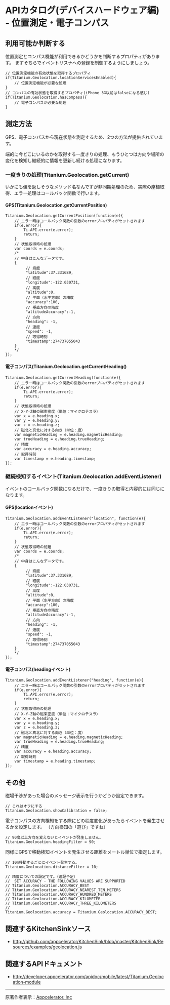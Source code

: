 # APIカタログ(デバイスハードウェア編) - 位置測定・電子コンパス #
## 利用可能か判断する ##
位置測定とコンパス機能が利用できるかどうかを判断するプロパティがあります。
まずそちらでイベントリスナへの登録を制御するようにしましょう。
```
// 位置測定機能の有効状態を取得するプロパティ
if(Titanium.Geolocation.locationServicesEnabled){
    // 位置測定機能が必要な処理
}
// コンパスの有効状態を取得するプロパティ(iPhone 3G以前はfalseになる感じ)
if(Titanium.Geolocation.hasCompass){
    // 電子コンパスが必要な処理
}
```

## 測定方法 ##
GPS、電子コンパスから現在状態を測定するため、2つの方法が提供されています。

端的に今どこにいるのかを取得する一度きりの処理、もうひとつは方向や場所の変化を検知し継続的に情報を更新し続ける処理になります。

### 一度きりの処理(Titanium.Geolocation.getCurrent) ###
いかにも値を返しそうなメソッド名なんですが非同期処理のため、実際の座標取得、エラー処理はコールバック関数で行います。

#### GPS(Titanium.Geolocation.getCurrentPosition) ####
```
Titanium.Geolocation.getCurrentPosition(function(e){
    // エラー時はコールバック関数の引数のerrorプロパティがセットされます
    if(e.error){
        Ti.API.error(e.error);
        return;
    }
    // 状態取得時の処理
    var coords = e.coords;
    /*
    // 中身はこんなデータです。
    {
         // 緯度
         "latitude":37.331689,
         // 経度
         "longitude":-122.030731,
         // 高度
         "altitude":0,
         // 平面（水平方向）の精度
         "accuracy":100,
         // 垂直方向の精度
         "altitudeAccuracy":-1,
         // 方向
         "heading": -1,
         // 速度
         "speed": -1,
         // 取得時刻
         "timestamp":274737055043
    }
    */
});
```

#### 電子コンパス(Titanium.Geolocation.getCurrentHeading() ####
```
Titanium.Geolocation.getCurrentHeading(function(e){
    // エラー時はコールバック関数の引数のerrorプロパティがセットされます
    if(e.error){
        Ti.API.error(e.error);
        return;
    }
    // 状態取得時の処理
    // X-Y-Z軸の磁束密度（単位：マイクロテスラ）
    var x = e.heading.x;
    var y = e.heading.y;
    var z = e.heading.z;
    // 磁北と真北に対する向き（単位：度）
    var magneticHeading = e.heading.magneticHeading;
    var trueHeading = e.heading.trueHeading;
    // 精度
    var accuracy = e.heading.accuracy;
    // 取得時刻
    var timestamp = e.heading.timestamp;
});
```

### 継続検知するイベント(Titanium.Geolocation.addEventListener) ###
イベントのコールバック関数になるだけで、一度きりの取得と内容的には同じになります。

#### GPS(locationイベント) ####
```
Titanium.Geolocation.addEventListener("location", function(e){
    // エラー時はコールバック関数の引数のerrorプロパティがセットされます
    if(e.error){
        Ti.API.error(e.error);
        return;
    }
    // 状態取得時の処理
    var coords = e.coords;
    /*
    // 中身はこんなデータです。
    {
         // 緯度
         "latitude":37.331689,
         // 経度
         "longitude":-122.030731,
         // 高度
         "altitude":0,
         // 平面（水平方向）の精度
         "accuracy":100,
         // 垂直方向の精度
         "altitudeAccuracy":-1,
         // 方向
         "heading": -1,
         // 速度
         "speed": -1,
         // 取得時刻
         "timestamp":274737055043
    }
    */
});
```

#### 電子コンパス(headingイベント) ####
```
Titanium.Geolocation.addEventListener("heading", function(e){
    // エラー時はコールバック関数の引数のerrorプロパティがセットされます
    if(e.error){
        Ti.API.error(e.error);
        return;
    }
    // 状態取得時の処理
    // X-Y-Z軸の磁束密度（単位：マイクロテスラ）
    var x = e.heading.x;
    var y = e.heading.y;
    var z = e.heading.z;
    // 磁北と真北に対する向き（単位：度）
    var magneticHeading = e.heading.magneticHeading;
    var trueHeading = e.heading.trueHeading;
    // 精度
    var accuracy = e.heading.accuracy;
    // 取得時刻
    var timestamp = e.heading.timestamp;
});
```

## その他 ##

磁場干渉があった場合のメッセージ表示を行うかどうか設定できます。
```
// これはオフにする
Titanium.Geolocation.showCalibration = false;
```

電子コンパスの方向検知をする際にどの程度変化があったらイベントを発生させるかを設定します。
（方向検知の「遊び」ですね）

```
// 90度以上方向を変えないとイベントが発生しません。
Titanium.Geolocation.headingFilter = 90;
```

同様にGPSで移動検知イベントを発生させる距離をメートル単位で指定します。
```
// 10m移動するごとにイベント発生する。
Titanium.Geolocation.distanceFilter = 10;
```

```
// 精度についての設定です。（追記予定）
//  SET ACCURACY - THE FOLLOWING VALUES ARE SUPPORTED
// Titanium.Geolocation.ACCURACY_BEST
// Titanium.Geolocation.ACCURACY_NEAREST_TEN_METERS
// Titanium.Geolocation.ACCURACY_HUNDRED_METERS
// Titanium.Geolocation.ACCURACY_KILOMETER
// Titanium.Geolocation.ACCURACY_THREE_KILOMETERS
//
Titanium.Geolocation.accuracy = Titanium.Geolocation.ACCURACY_BEST;
```

## 関連するKitchenSinkソース ##
  * http://github.com/appcelerator/KitchenSink/blob/master/KitchenSink/Resources/examples/geolocation.js

## 関連するAPIドキュメント ##
  * http://developer.appcelerator.com/apidoc/mobile/latest/Titanium.Geolocation-module


---

原著作者表示：[Appcelerator, Inc](http://www.appcelerator.com/)